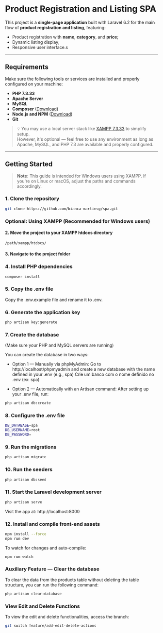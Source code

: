# Product Registration and Listing SPA

This project is a **single-page application** built with Laravel 6.2 for the main flow of **product registration and listing**, featuring:

- Product registration with **name**, **category**, and **price**;
- Dynamic listing display;
- Responsive user interface.s

---

## Requirements

Make sure the following tools or services are installed and properly configured on your machine:

- **PHP 7.3.33**
- **Apache Server**
- **MySQL**
- **Composer** ([Download](https://getcomposer.org/))
- **Node.js and NPM** ([Download](https://nodejs.org/))
- **Git**

> 💡 You may use a local server stack like [XAMPP 7.3.33](https://sourceforge.net/projects/xampp/files/XAMPP%20Windows/7.3.33/) to simplify setup.  
> However, it's optional — feel free to use any environment as long as Apache, MySQL, and PHP 7.3 are available and properly configured.

---

## Getting Started

> **Note:** This guide is intended for Windows users using XAMPP. If you're on Linux or macOS, adjust the paths and commands accordingly.

### 1. Clone the repository

```bash
git clone https://github.com/bianca-martinsg/spa.git
```

### Optional: Using XAMPP (Recommended for Windows users)
#### 2. Move the project to your XAMPP htdocs directory
```bash
/path/xampp/htdocs/
```

#### 3. Navigate to the project folder

### 4. Install PHP dependencies
```bash
composer install
```

### 5. Copy the .env file
Copy the .env.example file and rename it to .env.

### 6. Generate the application key
```bash
php artisan key:generate
```

### 7. Create the database
(Make sure your PHP and MySQL servers are running)

You can create the database in two ways:

- Option 1 — Manually via phpMyAdmin:
    Go to http://localhost/phpmyadmin and create a new database with the name defined in your .env (e.g., spa)
    Crie um banco com o nome definido no .env (ex: spa)

- Option 2 — Automatically with an Artisan command:
After setting up your .env file, run:
```bash
php artisan db:create
```

### 8. Configure the .env file
```bash
DB_DATABASE=spa
DB_USERNAME=root
DB_PASSWORD=
```

### 9. Run the migrations
```bash
php artisan migrate
```

### 10. Run the seeders
```bash
php artisan db:seed
```

### 11. Start the Laravel development server
```bash
php artisan serve
```
Visit the app at: http://localhost:8000

### 12. Install and compile front-end assets
```bash
npm install --force
npm run dev
```
To watch for changes and auto-compile:
```bash
npm run watch
```

### Auxiliary Feature — Clear the database
To clear the data from the products table without deleting the table structure, you can run the following command:
```bash
php artisan clear:database
```

### View Edit and Delete Functions
To view the edit and delete functionalities, access the branch:
```bash
git switch feature/add-edit-delete-actions
```
